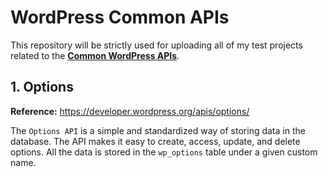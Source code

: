 # WordPress Common APIs

This repository will be strictly used for uploading all of my test projects related to the **[Common WordPress APIs](https://developer.wordpress.org/apis/)**.

## 1. Options

**Reference:** https://developer.wordpress.org/apis/options/

The `Options API` is a simple and standardized way of storing data in the database. The API makes it easy to create, access, update, and delete options. All the data is stored in the `wp_options` table under a given custom name.
